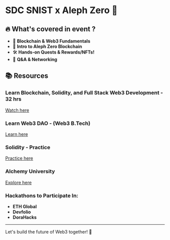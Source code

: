 # SDC SNIST x Aleph Zero 🚀

## 🔥 What's covered in event ?
- 🔗 **Blockchain & Web3 Fundamentals**
- 🔗 **Intro to Aleph Zero Blockchain**
- 🛠 **Hands-on Quests & Rewards/NFTs!**
- 📝 **Q&A & Networking**

## 📚 Resources

### Learn Blockchain, Solidity, and Full Stack Web3 Development - 32 hrs
[Watch here](https://www.youtube.com/watch?v=gyMwXuJrbJQ)

### Learn Web3 DAO - (Web3 B.Tech)
[Learn here](https://learnweb3.io/)

### Solidity - Practice
[Practice here](https://cryptozombies.io/)

### Alchemy University
[Explore here](http://web3.university/)

### Hackathons to Participate In:
- **ETH Global**
- **Devfolio**
- **DoraHacks**

---
Let's build the future of Web3 together! 🚀

